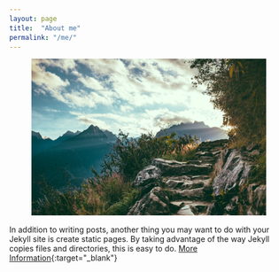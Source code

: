 ```yaml
---
layout: page
title:  "About me"
permalink: "/me/"
---
```


<figure>
    <img src="/images/aboutme.jpg" />
</figure>

In addition to writing posts, another thing you may want to do with your Jekyll site is create static pages. By taking advantage of the way Jekyll copies files and directories, this is easy to do. [More Information](https://jekyllrb.com/docs/pages/){:target="_blank"}

